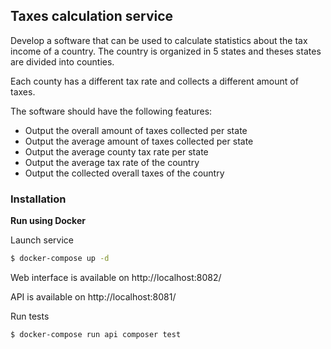 ## Taxes calculation service

Develop a software that can be used to calculate statistics about the tax income of a country. The country is organized in 5 states and theses states are divided into counties.

Each county has a different tax rate and collects a different amount of taxes.

The software should have the following features:

- Output the overall amount of taxes collected per state
- Output the average amount of taxes collected per state
- Output the average county tax rate per state
- Output the average tax rate of the country 
- Output the collected overall taxes of the country

### Installation


**Run using Docker**

Launch service
```bash
$ docker-compose up -d
```

Web interface is available on http://localhost:8082/

API is available on http://localhost:8081/

Run tests
```bash
$ docker-compose run api composer test
```

